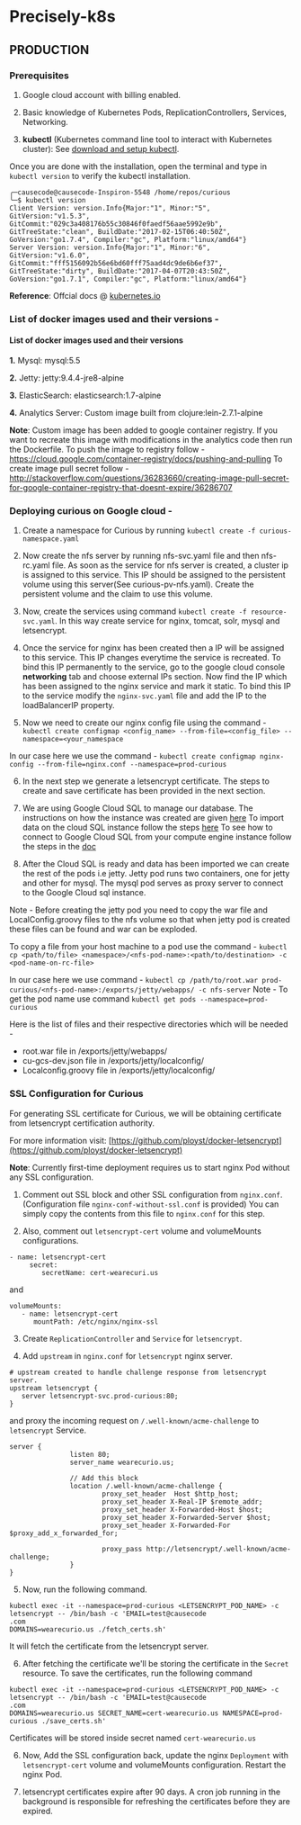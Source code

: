 # Precisely-k8s

## PRODUCTION
### Prerequisites

1. Google cloud account with billing enabled.

2. Basic knowledge of Kubernetes Pods, ReplicationControllers, Services, Networking.
3. **kubectl** (Kubernetes command line tool to interact with Kubernetes cluster): See
 [download and setup kubectl](https://kubernetes.io/docs/tasks/kubectl/install/).

 Once you are done with the installation, open the terminal and type in `kubectl version` to verify the kubectl installation.

 ```
╭─causecode@causecode-Inspiron-5548 /home/repos/curious
╰─$ kubectl version
Client Version: version.Info{Major:"1", Minor:"5", GitVersion:"v1.5.3", GitCommit:"029c3a408176b55c30846f0faedf56aae5992e9b", GitTreeState:"clean", BuildDate:"2017-02-15T06:40:50Z", GoVersion:"go1.7.4", Compiler:"gc", Platform:"linux/amd64"}
Server Version: version.Info{Major:"1", Minor:"6", GitVersion:"v1.6.0", GitCommit:"fff5156092b56e6bd60fff75aad4dc9de6b6ef37", GitTreeState:"dirty", BuildDate:"2017-04-07T20:43:50Z", GoVersion:"go1.7.1", Compiler:"gc", Platform:"linux/amd64"}
 ```

**Reference**: Offcial docs @ [kubernetes.io](http://kubernetes.io/)

### List of docker images used and their versions -

#### List of docker images used and their versions

**1\.** Mysql: mysql:5.5

**2\.** Jetty: jetty:9.4.4-jre8-alpine

**3\.** ElasticSearch: elasticsearch:1.7-alpine

**4\.** Analytics Server: Custom image built from clojure:lein-2.7.1-alpine

**Note**: Custom image has been added to google container registry. If you want to recreate this image with modifications in the analytics code then run the Dockerfile.
To push the image to registry follow - https://cloud.google.com/container-registry/docs/pushing-and-pulling
To create image pull secret follow - http://stackoverflow.com/questions/36283660/creating-image-pull-secret-for-google-container-registry-that-doesnt-expire/36286707

### Deploying curious on Google cloud -

1. Create a namespace for Curious by running `kubectl create -f curious-namespace.yaml`

2. Now create the nfs server by running nfs-svc.yaml file and then nfs-rc.yaml file.
As soon as the service for nfs server is created, a cluster ip is assigned to this service. This IP should be assigned to the persistent volume using this server(See curious-pv-nfs.yaml).
Create the persistent volume and the claim to use this volume.

3. Now, create the services using command `kubectl create -f resource-svc.yaml`. In this way create service for
nginx, tomcat, solr, mysql and letsencrypt.

4. Once the service for nginx has been created then a IP will be assigned to this service. This IP changes everytime
the service is recreated. To bind this IP permanently to the service, go to the google cloud console **networking**
tab and choose external IPs section. Now find the IP which has been assigned to the nginx service and mark it static.
To bind this IP to the service modify the `nginx-svc.yaml` file and add the IP to the loadBalancerIP property.

5. Now we need to create our nginx config file using the command -
`kubectl create configmap <config_name> --from-file=<config_file> --namespace=<your_namespace`

In our case here we use the command -
`kubectl create configmap nginx-config --from-file=nginx.conf --namespace=prod-curious`

6. In the next step we generate a letsencrypt certificate. The steps to create and save certificate has been provided
 in the next section.

7. We are using Google Cloud SQL to manage our database. The instructions on how the instance was created are given [here](https://cloud.google.com/sql/docs/mysql/quickstart)
To import data on the cloud SQL instance follow the steps [here](https://cloud.google.com/sql/docs/postgres/import-export/importing)
To see how to connect to Google Cloud SQL from your compute engine instance follow the steps in the [doc](https://cloud.google.com/sql/docs/mysql/connect-container-engine)

8. After the Cloud SQL is ready and data has been imported we can create the rest of the pods i.e jetty. Jetty pod runs two containers, one for jetty and other for mysql.
The mysql pod serves as proxy server to connect to the Google Cloud sql instance.

Note - Before creating the jetty pod you need to copy the war file and LocalConfig.groovy files to the nfs volume so that when jetty pod is created these files can be found and war can be exploded.

To copy a file from your host machine to a pod use the command -
`kubectl cp <path/to/file> <namespace>/<nfs-pod-name>:<path/to/destination> -c <pod-name-on-rc-file>`

In our case here we use command -
`kubectl cp /path/to/root.war prod-curious/<nfs-pod-name>:/exports/jetty/webapps/ -c nfs-server`
Note - To get the pod name use command `kubectl get pods --namespace=prod-curious`

Here is the list of files and their respective directories which will be needed -

- root.war file in /exports/jetty/webapps/
- cu-gcs-dev.json file in /exports/jetty/localconfig/
- Localconfig.groovy file in /exports/jetty/localconfig/


### SSL Configuration for Curious

For generating SSL certificate for Curious, we will be obtaining certificate from letsencrypt certification authority.

For more information visit: [https://github.com/ployst/docker-letsencrypt](https://github.com/ployst/docker-letsencrypt)

**Note**: Currently first-time deployment requires us to start nginx Pod without any SSL configuration.

1. Comment out SSL block and other SSL configuration from `nginx.conf`. (Configuration file `nginx-conf-without-ssl.conf` is provided)
You can simply copy the contents from this file to `nginx.conf` for this step.

2. Also, comment out `letsencrypt-cert` volume and volumeMounts configurations.

 ```
 - name: letsencrypt-cert
      secret:
         secretName: cert-wearecuri.us
 ```
 and
 ```
 volumeMounts:
    - name: letsencrypt-cert
       mountPath: /etc/nginx/nginx-ssl
 ```
3. Create `ReplicationController` and `Service` for `letsencrypt`.

4. Add `upstream` in `nginx.conf` for `letsencrypt` nginx server.

 ```
 # upstream created to handle challenge response from letsencrypt server.
 upstream letsencrypt {
 	server letsencrypt-svc.prod-curious:80;
 }
 ```
 and proxy the incoming request on `/.well-known/acme-challenge` to `letsencrypt` Service.

 ```
server {
                listen 80;
                server_name wearecurio.us;

                // Add this block
                location /.well-known/acme-challenge {
                        proxy_set_header  Host $http_host;
                        proxy_set_header X-Real-IP $remote_addr;
                        proxy_set_header X-Forwarded-Host $host;
                        proxy_set_header X-Forwarded-Server $host;
                        proxy_set_header X-Forwarded-For $proxy_add_x_forwarded_for;

                        proxy_pass http://letsencrypt/.well-known/acme-challenge;
                }
}
```

5. Now, run the following command.
 ```
kubectl exec -it --namespace=prod-curious <LETSENCRYPT_POD_NAME> -c letsencrypt -- /bin/bash -c 'EMAIL=test@causecode
.com
DOMAINS=wearecurio.us ./fetch_certs.sh'
 ```
It will fetch the certificate from the letsencrypt server.

6. After fetching the certificate we'll be storing the certificate in the `Secret` resource.
 To save the certificates, run the following command
 ```
kubectl exec -it --namespace=prod-curious <LETSENCRYPT_POD_NAME> -c letsencrypt -- /bin/bash -c 'EMAIL=test@causecode
.com
DOMAINS=wearecurio.us SECRET_NAME=cert-wearecurio.us NAMESPACE=prod-curious ./save_certs.sh'
 ```

 Certificates will be stored inside secret named `cert-wearecurio.us`

6. Now, Add the SSL configuration back, update the nginx `Deployment` with `letsencrypt-cert` volume and volumeMounts configuration. Restart the nginx Pod.

7. letsencrypt certificates expire after 90 days. A cron job running in the background is responsible for refreshing the certificates before they are expired.